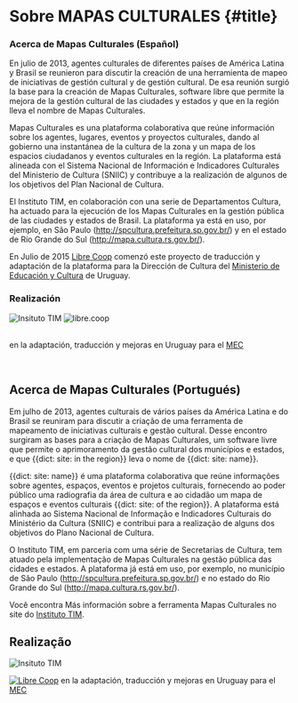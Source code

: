 # Sobre MAPAS CULTURALES {#title}

<h3>Acerca de Mapas Culturales (Español)</h3>

En julio de 2013, agentes culturales de diferentes países de América Latina y Brasil se reunieron para discutir la creación de una herramienta de mapeo de iniciativas de gestión cultural y de gestión cultural. De esa reunión surgió la base para la creación de Mapas Culturales, software libre que permite la mejora de la gestión cultural de las ciudades y estados y que en la región lleva el nombre de Mapas Culturales.

Mapas Culturales es una plataforma colaborativa que reúne información sobre los agentes, lugares, eventos y proyectos culturales, dando al gobierno una instantánea de la cultura de la zona y un mapa de los espacios ciudadanos y eventos culturales en la región. La plataforma está alineada con el Sistema Nacional de Información e Indicadores Culturales del Ministerio de Cultura (SNIIC) y contribuye a la realización de algunos de los objetivos del Plan Nacional de Cultura.

El Instituto TIM, en colaboración con una serie de Departamentos Cultura, ha actuado para la ejecución de los Mapas Culturales en la gestión pública de las ciudades y estados de Brasil. La plataforma ya está en uso, por ejemplo, en São Paulo (<a href="http://spcultura.prefeitura.sp.gov.br/">http://spcultura.prefeitura.sp.gov.br/</a>) y en el estado de Río Grande do Sul (<a href="http://mapa.cultura.rs.gov.br/">http://mapa.cultura.rs.gov.br/</a>).

En Julio de 2015 <a href="http://libre.coop/">Libre Coop</a> comenzó este proyecto de traducción y adaptación de la plataforma para la Dirección de Cultura del <a href="http://www.mec.gub.uy/"> Ministerio de Educación y Cultura</a> de Uruguay.

<h3>Realización</h3>
<img src="/assets/img/instituto-tim-white.png" alt="Insituto TIM" />

<img class="alignleft" src="{{asset:img/logo_libre_coop.png}}" alt="libre.coop" />
<p>
</br>
en la adaptación, traducción y mejoras en Uruguay para el <a href="http://www.mec.gub.uy/"> MEC</a></p>
</p>
<p>
</br>
</p>
<h2>Acerca de Mapas Culturales (Portugués)</h2>

Em julho de 2013, agentes culturais de vários países da América Latina e do Brasil se reuniram para discutir a criação de uma ferramenta de mapeamento de iniciativas culturais e gestão cultural. Desse encontro surgiram as bases para a criação de Mapas Culturales, um software livre que permite o aprimoramento da gestão cultural dos municípios e estados, e que {{dict: site: in the region}} leva o nome de {{dict: site: name}}.

{{dict: site: name}} é uma plataforma colaborativa que reúne informações sobre agentes, espaços, eventos e projetos culturais, fornecendo ao poder público uma radiografia da área de cultura e ao cidadão um mapa de espaços e eventos culturais {{dict: site: of the region}}. A plataforma está alinhada ao Sistema Nacional de Informação e Indicadores Culturais do Ministério da Cultura (SNIIC) e contribui para a realização de alguns dos objetivos do Plano Nacional de Cultura.

O Instituto TIM, em parceria com uma série de Secretarias de Cultura, tem atuado pela implementação de Mapas Culturales na gestão pública das cidades e estados. A plataforma já está em uso, por exemplo, no município de São Paulo (<a href="http://spcultura.prefeitura.sp.gov.br/">http://spcultura.prefeitura.sp.gov.br/</a>) e no estado do Rio Grande do Sul (<a href="http://mapa.cultura.rs.gov.br/">http://mapa.cultura.rs.gov.br/</a>).

Você encontra Más información sobre a ferramenta Mapas Culturales no site do <a href="http://institutotim.org.br/project/mapas-culturais/">Instituto TIM</a>.


<h2>Realização</h2>
<p><img src="/assets/img/instituto-tim-white.png" alt="Insituto TIM" /></p>
<p><a href="http://libre.coop"><img src="/assets/img/logo_libre_coop.png" alt="Libre Coop" /></a>  en la adaptación, traducción y mejoras en Uruguay para el <a href="http://www.mec.gub.uy/"> MEC</a></p>
